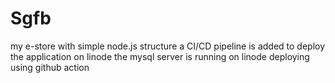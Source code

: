 # Sgfb
my e-store with simple node.js structure
a CI/CD pipeline is added to deploy the application on linode
the mysql server is running on linode
deploying using github action
